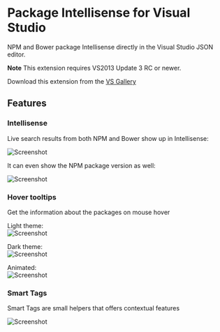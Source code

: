 Package Intellisense for Visual Studio
=================
<!--
[![Build status](https://ci.appveyor.com/api/projects/status/p4c2fevy6oyd2eoa)](https://ci.appveyor.com/project/madskristensen/json-intellisense)
-->
NPM and Bower package Intellisense directly in the Visual Studio JSON editor.

__Note__ This extension requires VS2013 Update 3 RC or newer.  

Download this extension from the [VS Gallery](http://visualstudiogallery.msdn.microsoft.com/65748cdb-4087-497e-a394-2e3449c8e61e)  
## Features

### Intellisense  
Live search results from both NPM and Bower show up in Intellisense:  

![Screenshot](https://raw.githubusercontent.com/madskristensen/JSON-Intellisense/master/art/completion-name.png)

It can even show the NPM package version as well:

![Screenshot](https://raw.githubusercontent.com/madskristensen/JSON-Intellisense/master/art/completion-version.png)


### Hover tooltips  
Get the information about the packages on mouse hover

Light theme:  
![Screenshot](https://raw.githubusercontent.com/madskristensen/JSON-Intellisense/master/art/tooltip-light.png)

Dark theme:  
![Screenshot](https://raw.githubusercontent.com/madskristensen/JSON-Intellisense/master/art/tooltip-dark.png)

Animated:   
![Screenshot](https://raw.githubusercontent.com/madskristensen/JSON-Intellisense/master/art/tooltip-animated.gif)
  

### Smart Tags  
Smart Tags are small helpers that offers contextual features

![Screenshot](https://raw.githubusercontent.com/madskristensen/JSON-Intellisense/master/art/smart-tags.png)
